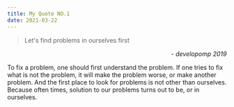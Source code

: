 ```yaml
---
title: My Quote NO.1
date: 2021-03-22
---
```


> Let's find problems in ourselves first

<div style="text-align: right"> <i>- developomp 2019</i> </div>

To fix a problem, one should first understand the problem.
If one tries to fix what is not the problem, it will make the problem worse, or make another problem.
And the first place to look for problems is not other than ourselves.
Because often times, solution to our problems turns out to be, or in ourselves.<br>
